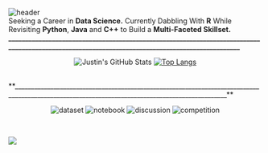 ![header](https://capsule-render.vercel.app/api?type=waving&color=gradient&customColorList=30,30,30,30,30&height=200&section=header&text=Introducing...%20Justin%20☄️&fontSize=45) <br />
Seeking a Career in **Data Science.** Currently Dabbling With **R** While Revisiting **Python**, **Java** and **C++** to Build a **Multi-Faceted Skillset.** <br /> 
**________________________________________________________________________________________________________________________________________________** <br />

<p align="center">
  <img src="https://github-readme-stats.vercel.app/api?username=justin-2028&show_icons=true&theme=normal" alt="Justin's GitHub Stats" />
  <a href="https://github.com/justin-2028/github-readme-stats">
    <img src="https://github-readme-stats.vercel.app/api/top-langs/?username=justin-2028&exclude_repo=project-sophie" alt="Top Langs" />
  </a>
</p>
<br />
**________________________________________________________________________________________________________________________________________________** <br />

<p align="center">
  <img src="https://road-to-kaggle-grandmaster.vercel.app/api/badges/justin2028/dataset/light" alt="dataset" />
  <img src="https://road-to-kaggle-grandmaster.vercel.app/api/badges/justin2028/notebook/light" alt="notebook" />
  <img src="https://road-to-kaggle-grandmaster.vercel.app/api/badges/justin2028/discussion/light" alt="discussion" />
  <img src="https://road-to-kaggle-grandmaster.vercel.app/api/badges/justin2028/competition/light" alt="competition" />
</p>
<br />

![](https://komarev.com/ghpvc/?username=justin-2028&color=blue) <br />

<!--
**justin-2028/justin-2028** is a special repository because its `README.md` (this file) appears on your GitHub profile.

![header](https://capsule-render.vercel.app/api?type=waving&color=0:EEFF00,100:a82da8&height=200&section=header&text=Introducing...%20Justin%20☄️&fontSize=45)
**________________________________________________________________________________________________________________________________________________** <br /> <br />
Seeking a Career in **Cybersecurity.** Currently Dabbling With **R** While Revisiting **Python**, **Java** and **C++** to Build a **Multi-Faceted Skillset.** <br /> 
**________________________________________________________________________________________________________________________________________________** <br /> <br />
github-readme-stats-woad-sigma.vercel.app 
![Justin's GitHub Stats](https://github-readme-stats.vercel.app/api?username=justin-2028&show_icons=true&theme=normal)
[![Top Langs](https://github-readme-stats.vercel.app/api/top-langs/?username=justin-2028)](https://github.com/justin-2028/github-readme-stats) <br /> <br />

![Justin's GitHub Stats](https://github-readme-stats-woad-sigma.vercel.app/api?username=justin-2028&show_icons=true&theme=normal)
[![Top Langs](https://github-readme-stats-woad-sigma.vercel.app/api/top-langs/?username=justin-2028)](https://github.com/justin-2028/github-readme-stats)

![](https://kaggle-card.chienhsiang-hung.eu.org/api/svg?justin2028)

![Justin's GitHub Stats](https://github-readme-stats.vercel.app/api?username=justin-2028&show_icons=true&theme=normal)
[![Top Langs](https://github-readme-stats.vercel.app/api/top-langs/?username=justin-2028&exclude_repo=project-sophie)](https://github.com/justin-2028/github-readme-stats)

![dataset](https://road-to-kaggle-grandmaster.vercel.app/api/badges/justin2028/dataset/light)
![notebook](https://road-to-kaggle-grandmaster.vercel.app/api/badges/justin2028/notebook/light)
![discussion](https://road-to-kaggle-grandmaster.vercel.app/api/badges/justin2028/discussion/light) <br /> <br />

<a href="https://github.com/tomondre"><img src="contributions.svg"></a>

I increased the targets for commits and stars, such that it is now more challenging (and more motivational IMO) to reach the S rank. To summarize, a user with 1000 commits per year, 200 PRs, 100 issues, 1000 stars and 100 followers is S. 2 times less is A+, 4 times less is A.

-->
